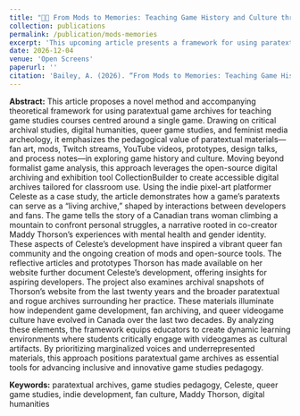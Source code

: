 ```yaml
---
title: "👨‍🏫 From Mods to Memories: Teaching Game History and Culture through the Paratextual Archive. (forthcoming)"
collection: publications
permalink: /publication/mods-memories
excerpt: 'This upcoming article presents a framework for using paratextual game archives—fan art, mods, and design notes—to teach game studies, using Celeste as a case study. It highlights how queer fan communities and developer paratexts create “living archives,” fostering critical engagement with games as cultural artifacts.'
date: 2026-12-04
venue: 'Open Screens'
paperurl: ''
citation: 'Bailey, A. (2026). “From Mods to Memories: Teaching Game History and Culture through the Paratextual Archive.” In “Teaching Video Games in the Humanities: New Media, New Pedagogies,” a special issue of <i>Open Screens</i>, guest edited by Iris Kleinecke-Bates and Marta F Suarez'
---
```


<b>Abstract:</b> This article proposes a novel method and accompanying theoretical framework for using paratextual game archives for teaching game studies courses centred around a single game. Drawing on critical archival studies, digital humanities, queer game studies, and feminist media archeology, it emphasizes the pedagogical value of paratextual materials—fan art, mods, Twitch streams, YouTube videos, prototypes, design talks, and process notes—in exploring game history and culture. Moving beyond formalist game analysis, this approach leverages the open-source digital archiving and exhibition tool CollectionBuilder to create accessible digital archives tailored for classroom use. Using the indie pixel-art platformer Celeste as a case study, the article demonstrates how a game’s paratexts can serve as a “living archive,” shaped by interactions between developers and fans. The game tells the story of a Canadian trans woman climbing a mountain to confront personal struggles, a narrative rooted in co-creator Maddy Thorson’s experiences with mental health and gender identity. These aspects of Celeste’s development have inspired a vibrant queer fan community and the ongoing creation of mods and open-source tools. The reflective articles and prototypes Thorson has made available on her website further document Celeste’s development, offering insights for aspiring developers. The project also examines archival snapshots of Thorson’s website from the last twenty years and the broader paratextual and rogue archives surrounding her practice. These materials illuminate how independent game development, fan archiving, and queer videogame culture have evolved in Canada over the last two decades. By analyzing these elements, the framework equips educators to create dynamic learning environments where students critically engage with videogames as cultural artifacts. By prioritizing marginalized voices and underrepresented materials, this approach positions paratextual game archives as essential tools for advancing inclusive and innovative game studies pedagogy.


<b>Keywords:</b> paratextual archives, game studies pedagogy, Celeste, queer game studies, indie development, fan culture, Maddy Thorson, digital humanities

